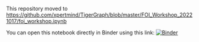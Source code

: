This repository moved to https://github.com/xpertmind/TigerGraph/blob/master/FOI_Workshop_20221017/foi_workshop.ipynb

You can open this notebook directly in Binder using this link:
[![Binder](https://mybinder.org/badge_logo.svg)](https://mybinder.org/v2/gh/xpertmind/TigerGraph/master?labpath=FOI_Workshop_20221017%2Ffoi_workshop.ipynb)